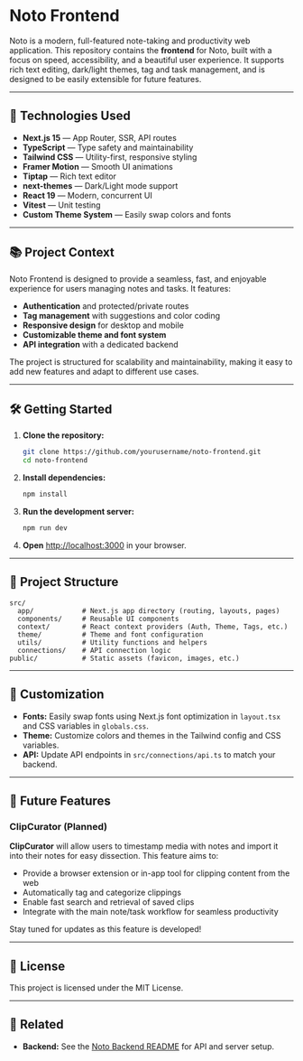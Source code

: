 # Noto Frontend

Noto is a modern, full-featured note-taking and productivity web application. This repository contains the **frontend** for Noto, built with a focus on speed, accessibility, and a beautiful user experience. It supports rich text editing, dark/light themes, tag and task management, and is designed to be easily extensible for future features.

---

## 🚀 Technologies Used

- **Next.js 15** — App Router, SSR, API routes
- **TypeScript** — Type safety and maintainability
- **Tailwind CSS** — Utility-first, responsive styling
- **Framer Motion** — Smooth UI animations
- **Tiptap** — Rich text editor
- **next-themes** — Dark/Light mode support
- **React 19** — Modern, concurrent UI
- **Vitest** — Unit testing
- **Custom Theme System** — Easily swap colors and fonts

---

## 📚 Project Context

Noto Frontend is designed to provide a seamless, fast, and enjoyable experience for users managing notes and tasks. It features:

- **Authentication** and protected/private routes
- **Tag management** with suggestions and color coding
- **Responsive design** for desktop and mobile
- **Customizable theme and font system**
- **API integration** with a dedicated backend

The project is structured for scalability and maintainability, making it easy to add new features and adapt to different use cases.

---

## 🛠️ Getting Started

1. **Clone the repository:**
   ```sh
   git clone https://github.com/yourusername/noto-frontend.git
   cd noto-frontend
   ```
2. **Install dependencies:**
   ```sh
   npm install
   ```
3. **Run the development server:**
   ```sh
   npm run dev
   ```
4. **Open** [http://localhost:3000](http://localhost:3000) in your browser.

---

## 📁 Project Structure

```
src/
  app/            # Next.js app directory (routing, layouts, pages)
  components/     # Reusable UI components
  context/        # React context providers (Auth, Theme, Tags, etc.)
  theme/          # Theme and font configuration
  utils/          # Utility functions and helpers
  connections/    # API connection logic
public/           # Static assets (favicon, images, etc.)
```

---

## 🧩 Customization

- **Fonts:** Easily swap fonts using Next.js font optimization in `layout.tsx` and CSS variables in `globals.css`.
- **Theme:** Customize colors and themes in the Tailwind config and CSS variables.
- **API:** Update API endpoints in `src/connections/api.ts` to match your backend.

---

## 🔮 Future Features

### ClipCurator (Planned)

**ClipCurator** will allow users to timestamp media with notes and import it into their notes for easy dissection.
This feature aims to:
- Provide a browser extension or in-app tool for clipping content from the web
- Automatically tag and categorize clippings
- Enable fast search and retrieval of saved clips
- Integrate with the main note/task workflow for seamless productivity

Stay tuned for updates as this feature is developed!

---

## 📄 License

This project is licensed under the MIT License.

---

## 🔗 Related

- **Backend:** See the [Noto Backend README](https://github.com/Sizimon/noto-backend/blob/main/README.md) for API and server setup.
